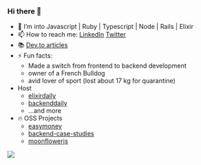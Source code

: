 ### Hi there 👋

- 🔭 I’m into Javascript | Ruby | Typescript | Node | Rails | Elixir
- 📫 How to reach me: [LinkedIn](https://www.linkedin.com/in/andrey-frolov-3b8579155/) [Twitter](https://twitter.com/FrolovVndrei)
- 📚 [Dev.to articles](https://dev.to/frolovdev)
- ⚡ Fun facts: 
  * Made a switch from frontend to backend development
  * owner of a French Bulldog
  * avid lover of sport (lost about 17 kg for quarantine)
- Host
  * [elixirdaily](https://twitter.com/elixirdaily)
  * [backenddaily](https://twitter.com/backenddaily)
  * ...and more
- 🔥 OSS Projects
  * [easymoney](https://github.com/frolovdev/easymoney)
  * [backend-case-studies](https://github.com/frolovdev/backend-case-studies)
  * [moonflowerjs](https://github.com/moonflowerjs)


![](https://github-readme-stats.vercel.app/api?username=frolovdev&show_icons=true)
